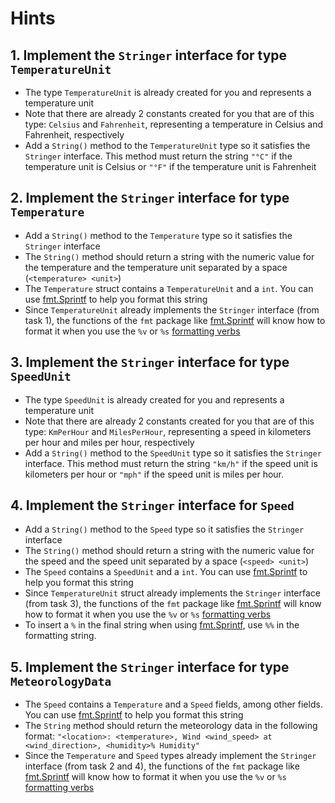 # Hints

## 1. Implement the `Stringer` interface for type `TemperatureUnit`

- The type `TemperatureUnit` is already created for you and represents a temperature unit
- Note that there are already 2 constants created for you that are of this type: `Celsius` and `Fahrenheit`, representing a temperature in Celsius and Fahrenheit, respectively
- Add a `String()` method to the `TemperatureUnit` type so it satisfies the `Stringer` interface. This method must return the string `"°C"` if the temperature unit is Celsius or `"°F"` if the temperature unit is Fahrenheit

## 2. Implement the `Stringer` interface for type  `Temperature` 

 - Add a `String()` method to the `Temperature` type so it satisfies the `Stringer` interface
 - The `String()` method should return a string with the numeric value for the temperature and the temperature unit separated by a space (`<temperature> <unit>`)
 - The `Temperature` struct contains a `TemperatureUnit` and a `int`. You can use [fmt.Sprintf][sprintf] to help you format this string
 - Since `TemperatureUnit` already implements the `Stringer` interface (from task 1), the functions of the `fmt` package like [fmt.Sprintf][sprintf] will know how to format it when you use the `%v` or `%s` [formatting verbs][fmt]

## 3. Implement the `Stringer` interface for type `SpeedUnit`

- The type `SpeedUnit` is already created for you and represents a temperature unit
- Note that there are already 2 constants created for you that are of this type: `KmPerHour` and `MilesPerHour`, representing a speed in kilometers per hour and miles per hour, respectively
- Add a `String()` method to the `SpeedUnit` type so it satisfies the `Stringer` interface. This method must return the string `"km/h"` if the speed unit is kilometers per hour or `"mph"` if the speed unit is miles per hour.

## 4. Implement the `Stringer` interface for `Speed`

 - Add a `String()` method to the `Speed` type so it satisfies the `Stringer` interface
 - The `String()` method should return a string with the numeric value for the speed and the speed unit separated by a space (`<speed> <unit>`)
 - The `Speed` contains a `SpeedUnit` and a `int`. You can use [fmt.Sprintf][sprintf] to help you format this string
 - Since `TemperatureUnit` struct already implements the `Stringer` interface (from task 3), the functions of the `fmt` package like [fmt.Sprintf][sprintf] will know how to format it when you use the `%v` or `%s` [formatting verbs][fmt]
- To insert a `%` in the final string when using [fmt.Sprintf][sprintf], use `%%` in the formatting string.

## 5. Implement the `Stringer` interface for type `MeteorologyData`

 - The `Speed` contains a `Temperature` and a `Speed` fields, among other fields. You can use [fmt.Sprintf][sprintf] to help you format this string
 - The `String` method should return the meteorology data in the following format: `"<location>: <temperature>, Wind <wind_speed> at <wind_direction>, <humidity>% Humidity"`
 - Since the `Temperature` and `Speed` types already implement the `Stringer` interface (from task 2 and 4), the functions of the `fmt` package like [fmt.Sprintf][sprintf] will know how to format it when you use the `%v` or `%s` [formatting verbs][fmt]


[fmt]: https://pkg.go.dev/fmt
[sprint]: https://pkg.go.dev/fmt#Sprint
[sprintf]: https://pkg.go.dev/fmt#Sprintf
[yourbasic-enum]: https://yourbasic.org/golang/iota/#complete-enum-type-with-strings-best-practice
